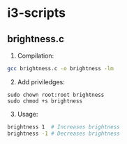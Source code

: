 # i3-scripts


## brightness.c

1. Compilation:
```bash
gcc brightness.c -o brightness -lm
```

2. Add priviledges:
```
sudo chown root:root brightness
sudo chmod +s brightness
```

3. Usage:
```bash
brightness 1  # Increases brightness
brightness -1 # Decreases brightness
```
